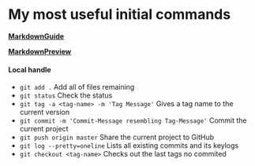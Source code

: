 # My most useful initial commands
[**MarkdownGuide**](https://guides.github.com/features/mastering-markdown/)

[**MarkdownPreview**](https://stackedit.io/app#)
#### Local handle
* ```git add .``` Add all of files remaining
* ```git status``` Check the status
* ```git tag -a <tag-name> -m 'Tag Message'``` Gives a tag name to the current version
* ```git commit -m 'Commit-Message resembling Tag-Message'``` Commit the current project
* ```git push origin master``` Share the current project to GitHub
* ```git log --pretty=oneline``` Lists all existing commits and its keylogs
* ```git checkout <tag-name>``` Checks out the last tags no commited

